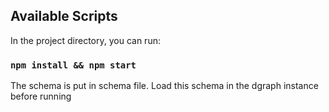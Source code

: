 ## Available Scripts

In the project directory, you can run:

### `npm install && npm start`

The schema is put in schema file.
Load this schema in the dgraph instance before running
